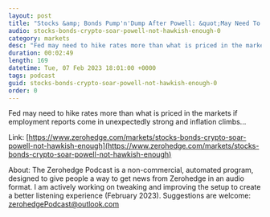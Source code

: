 ```yaml
---
layout: post
title: "Stocks &amp; Bonds Pump'n'Dump After Powell: &quot;May Need To Do More&quot;"
audio: stocks-bonds-crypto-soar-powell-not-hawkish-enough-0
category: markets
desc: "Fed may need to hike rates more than what is priced in the markets if employment reports come in unexpectedly strong and inflation climbs..."
duration: 00:02:49
length: 169
datetime: Tue, 07 Feb 2023 18:01:00 +0000
tags: podcast
guid: stocks-bonds-crypto-soar-powell-not-hawkish-enough-0
order: 0
---
```

Fed may need to hike rates more than what is priced in the markets if employment reports come in unexpectedly strong and inflation climbs...

Link: [https://www.zerohedge.com/markets/stocks-bonds-crypto-soar-powell-not-hawkish-enough](https://www.zerohedge.com/markets/stocks-bonds-crypto-soar-powell-not-hawkish-enough)

About: The Zerohedge Podcast is a non-commercial, automated program, designed to give people a way to get news from Zerohedge in an audio format.  I am actively working on tweaking and improving the setup to create a better listening experience (February 2023).  Suggestions are welcome: [zerohedgePodcast@outlook.com](mailto:zerohedgePodcast@outlook.com)